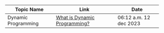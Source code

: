 | Topic Name           | Link                                               | Date       |
|----------------------|----------------------------------------------------|------------|
| Dynamic Programming  | [What is Dynamic Programming?](https://www.spiceworks.com/tech/devops/articles/what-is-dynamic-programming/) | 06:12 a.m. 12 dec 2023 |
